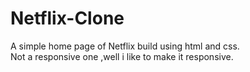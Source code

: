 # Netflix-Clone
A simple home page of Netflix build using html and css.<br>
Not a responsive one ,well i like to make it responsive. 
